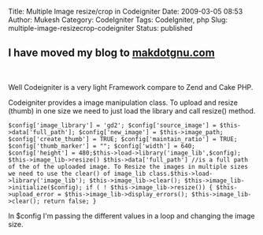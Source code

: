 Title: Multiple Image resize/crop in Codeigniter
Date: 2009-03-05 08:53
Author: Mukesh
Category: CodeIgniter
Tags: CodeIgniter, php
Slug: multiple-image-resizecrop-codeigniter
Status: published

I have moved my blog to [makdotgnu.com](http://www.makdotgnu.com/ "makdotgnu")
------------------------------------------------------------------------------

 

Well Codeigniter is a very light Framework compare to Zend and Cake PHP.

Codeigniter provides a image manipulation class. To upload and resize
(thumb) in one size we need to just load the library and call resize()
method.

`$config['image_library'] = 'gd2'; $config['source_image'] = $this->data['full_path']; $config['new_image'] = $this->image_path; $config['create_thumb'] = TRUE; $config['maintain_ratio'] = TRUE; $config['thumb_marker'] = ""; $config['width'] = 640; $config['height'] = 480;$this->load->library('image_lib',$config); $this->image_lib->resize() $this->data['full_path'] //is a full path of the of the uploaded image. To Resize the images in multiple sizes we need to use the clear() of image_lib class.$this->load->library('image_lib'); $this->image_lib->clear(); $this->image_lib->initialize($config); if ( ! $this->image_lib->resize()) { $this->upload_error = $this->image_lib->display_errors(); $this->image_lib->clear(); return false; }`

In \$config I'm passing the different values in a loop and changing the
image size.
